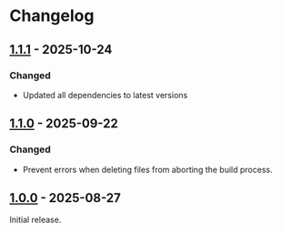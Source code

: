 # Changelog

## [1.1.1] - 2025-10-24

### Changed

- Updated all dependencies to latest versions

## [1.1.0] - 2025-09-22

### Changed

- Prevent errors when deleting files from aborting the build process.

## [1.0.0] - 2025-08-27

Initial release.

[1.1.1]: https://github.com/shellicar/build-clean/releases/tag/1.1.1
[1.1.0]: https://github.com/shellicar/build-clean/releases/tag/1.1.0
[1.0.0]: https://github.com/shellicar/build-clean/releases/tag/1.0.0
